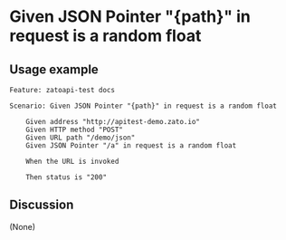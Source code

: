 
Given JSON Pointer "{path}" in request is a random float
=============================================================================================================

Usage example
-------------

```
Feature: zatoapi-test docs

Scenario: Given JSON Pointer "{path}" in request is a random float

    Given address "http://apitest-demo.zato.io"
    Given HTTP method "POST"
    Given URL path "/demo/json"
    Given JSON Pointer "/a" in request is a random float

    When the URL is invoked

    Then status is "200"
```

Discussion
----------

(None)